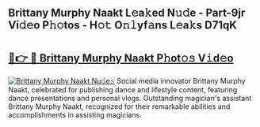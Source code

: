 ## Brittany Murphy Naakt L𝚎a𝚔ed N𝚞𝚍e - Part-9jr Vi𝚍𝚎o P𝚑𝚘tos - H𝚘𝚝 O𝚗𝚕yf𝚊ns L𝚎a𝚔s D71qK

# <h2><a href="http://kfcj0d0.oniu.top/?m=Brittany+Murphy+Naakt">🔗👉 🔴 Brittany Murphy Naakt P𝚑ot𝚘𝚜 V𝚒d𝚎o</a></h2>

[![Brittany Murphy Naakt Nu𝚍e𝚜](https://i.imgur.com/0qMVB7G.gif)](http://kfcj0d0.oniu.top/?m=Brittany+Murphy+Naakt)
Social media innovator Brittany Murphy Naakt, celebrated for publishing dance and lifestyle content, featuring dance presentations and personal vlogs. Outstanding magician's assistant Brittany Murphy Naakt, recognized for their remarkable abilities and accomplishments in assisting magicians.  
